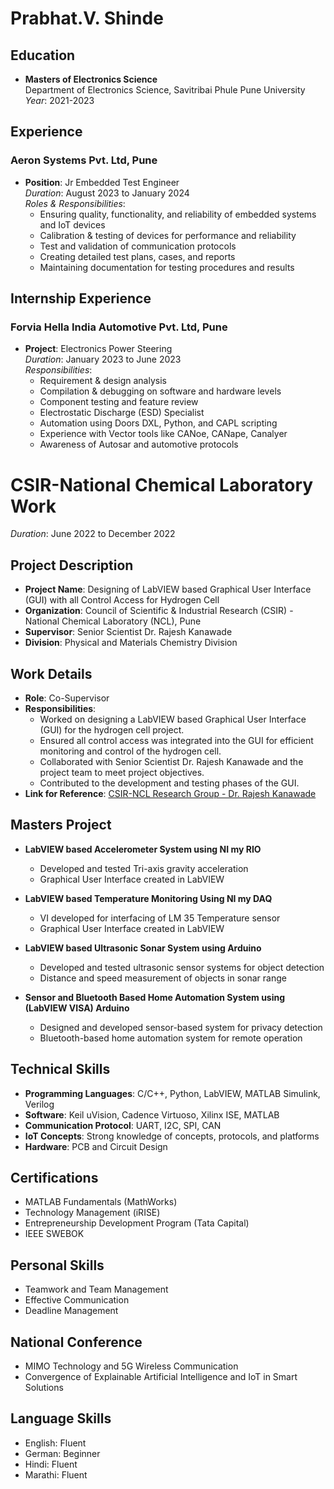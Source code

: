 # Prabhat.V. Shinde

## Education
- **Masters of Electronics Science**  
  Department of Electronics Science, Savitribai Phule Pune University  
  *Year*: 2021-2023  
 

## Experience
### Aeron Systems Pvt. Ltd, Pune
- **Position**: Jr Embedded Test Engineer  
  *Duration*: August 2023 to January 2024  
  *Roles & Responsibilities*:  
  - Ensuring quality, functionality, and reliability of embedded systems and IoT devices
  - Calibration & testing of devices for performance and reliability
  - Test and validation of communication protocols
  - Creating detailed test plans, cases, and reports
  - Maintaining documentation for testing procedures and results

## Internship Experience
### Forvia Hella India Automotive Pvt. Ltd, Pune
- **Project**: Electronics Power Steering  
  *Duration*: January 2023 to June 2023  
  *Responsibilities*:  
  - Requirement & design analysis
  - Compilation & debugging on software and hardware levels
  - Component testing and feature review
  - Electrostatic Discharge (ESD) Specialist
  - Automation using Doors DXL, Python, and CAPL scripting
  - Experience with Vector tools like CANoe, CANape, Canalyer
  - Awareness of Autosar and automotive protocols
 
 # CSIR-National Chemical Laboratory Work
 *Duration*: June 2022 to December 2022  
## Project Description
- **Project Name**: Designing of LabVIEW based Graphical User Interface (GUI) with all Control Access for Hydrogen Cell
- **Organization**: Council of Scientific & Industrial Research (CSIR) - National Chemical Laboratory (NCL), Pune
- **Supervisor**: Senior Scientist Dr. Rajesh Kanawade
- **Division**: Physical and Materials Chemistry Division

## Work Details
- **Role**: Co-Supervisor
- **Responsibilities**:
  - Worked on designing a LabVIEW based Graphical User Interface (GUI) for the hydrogen cell project.
  - Ensured all control access was integrated into the GUI for efficient monitoring and control of the hydrogen cell.
  - Collaborated with Senior Scientist Dr. Rajesh Kanawade and the project team to meet project objectives.
  - Contributed to the development and testing phases of the GUI.
- **Link for Reference**: [CSIR-NCL Research Group - Dr. Rajesh Kanawade](http://academic.ncl.res.in/rv.kanawade/group-member)

## Masters Project
- **LabVIEW based Accelerometer System using NI my RIO**
  - Developed and tested Tri-axis gravity acceleration
  - Graphical User Interface created in LabVIEW
  
- **LabVIEW based Temperature Monitoring Using NI my DAQ**
  - VI developed for interfacing of LM 35 Temperature sensor
  - Graphical User Interface created in LabVIEW
  
- **LabVIEW based Ultrasonic Sonar System using Arduino**
  - Developed and tested ultrasonic sensor systems for object detection
  - Distance and speed measurement of objects in sonar range
  
- **Sensor and Bluetooth Based Home Automation System using (LabVIEW VISA) Arduino**
  - Designed and developed sensor-based system for privacy detection
  - Bluetooth-based home automation system for remote operation

## Technical Skills
- **Programming Languages**: C/C++, Python, LabVIEW, MATLAB Simulink, Verilog
- **Software**: Keil uVision, Cadence Virtuoso, Xilinx ISE, MATLAB
- **Communication Protocol**: UART, I2C, SPI, CAN
- **IoT Concepts**: Strong knowledge of concepts, protocols, and platforms
- **Hardware**: PCB and Circuit Design

## Certifications
- MATLAB Fundamentals (MathWorks)
- Technology Management (iRISE)
- Entrepreneurship Development Program (Tata Capital)
- IEEE SWEBOK

## Personal Skills
- Teamwork and Team Management
- Effective Communication
- Deadline Management

## National Conference
- MIMO Technology and 5G Wireless Communication
- Convergence of Explainable Artificial Intelligence and IoT in Smart Solutions


## Language Skills
- English: Fluent
- German: Beginner
- Hindi: Fluent
- Marathi: Fluent

